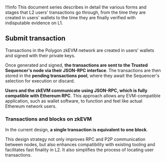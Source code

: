 
!!!info
    This document series describes in detail the various forms and stages that L2 users' transactions go through, from the time they are created in users' wallets to the time they are finally verified with indisputable evidence on L1.


## Submit transaction

Transactions in the Polygon zkEVM network are created in users' wallets and signed with their private keys.

Once generated and signed, **the transactions are sent to the Trusted Sequencer's node via their JSON-RPC interface**. The transactions are then stored in the **pending transactions pool**, where they await the Sequencer's selection for execution or discard.

**Users and the zkEVM communicate using JSON-RPC, which is fully compatible with Ethereum RPC**. This approach allows any EVM-compatible application, such as wallet software, to function and feel like actual Ethereum network users.

### Transactions and blocks on zkEVM

In the current design, **a single transaction is equivalent to one block**.

This design strategy not only improves RPC and P2P communication between nodes, but also enhances compatibility with existing tooling and facilitates fast finality in L2. It also simplifies the process of locating user transactions.
